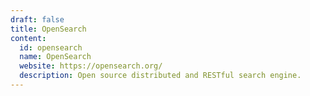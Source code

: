 ```yaml
---
draft: false
title: OpenSearch
content:
  id: opensearch
  name: OpenSearch
  website: https://opensearch.org/
  description: Open source distributed and RESTful search engine.
---
```

